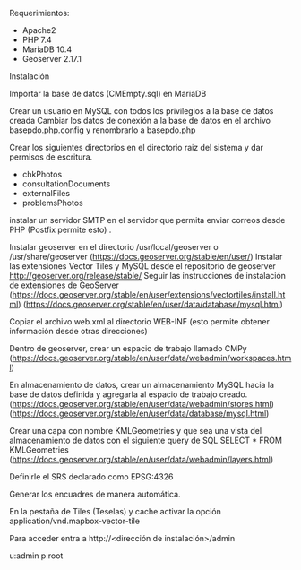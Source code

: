 Requerimientos:
- Apache2
- PHP 7.4
- MariaDB 10.4
- Geoserver 2.17.1

Instalación

Importar la base de datos (CMEmpty.sql) en MariaDB

Crear un usuario en MySQL con todos los privilegios a la base de datos creada
Cambiar los datos de conexión a la base de datos en el archivo basepdo.php.config y renombrarlo a basepdo.php

Crear los siguientes directorios en el directorio raiz del sistema y dar permisos de escritura.

- chkPhotos
- consultationDocuments
- externalFiles
- problemsPhotos

instalar un servidor SMTP en el servidor que permita enviar correos desde PHP (Postfix permite esto) . 

Instalar geoserver en el directorio /usr/local/geoserver o /usr/share/geoserver (https://docs.geoserver.org/stable/en/user/)
Instalar las extensiones Vector Tiles y MySQL desde el repositorio de geoserver http://geoserver.org/release/stable/ 
	Seguir las instrucciones de instalación de extensiones de GeoServer (https://docs.geoserver.org/stable/en/user/extensions/vectortiles/install.html) (https://docs.geoserver.org/stable/en/user/data/database/mysql.html)

Copiar el archivo web.xml al directorio WEB-INF (esto permite obtener información desde otras direcciones)

Dentro de geoserver, crear un espacio de trabajo llamado CMPy (https://docs.geoserver.org/stable/en/user/data/webadmin/workspaces.html)

En almacenamiento de datos, crear un almacenamiento MySQL hacia la base de datos definida y agregarla al espacio de trabajo creado. (https://docs.geoserver.org/stable/en/user/data/webadmin/stores.html) (https://docs.geoserver.org/stable/en/user/data/database/mysql.html)

Crear una capa con nombre KMLGeometries y que sea una vista del almacenamiento de datos con el siguiente query de SQL SELECT * FROM KMLGeometries (https://docs.geoserver.org/stable/en/user/data/webadmin/layers.html)

Definirle el SRS declarado como EPSG:4326

Generar los encuadres de manera automática.

En la pestaña de Tiles (Teselas) y cache activar la opción application/vnd.mapbox-vector-tile

Para acceder entra a http://<dirección de instalación>/admin

u:admin
p:root
